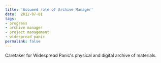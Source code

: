```yaml
---
title: 'Assumed role of Archive Manager'
date:  2012-07-01
tags:
- progress
- archive manager
- project management
- widespread panic
permalink: false
---
```

Caretaker for Widespread Panic's physical and digital archive of materials.